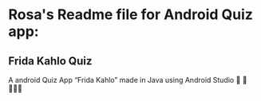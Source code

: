 # Rosa's Readme file for Android Quiz app:

## Frida Kahlo Quiz

A android Quiz App “Frida Kahlo” made in Java using Android Studio 🤔 🎨 👩🏽‍🎨 

